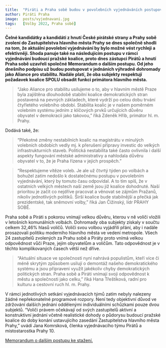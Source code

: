 ```yaml
---
title:  "Piráti a Praha sobě budou v povolebních vyjednáváních postupovat dohromady jako Aliance pro stabilitu"
author: Piráti Praha
image:  posts/vyjednavani.jpg
tags:   [Volby 2022, Praha sobě]
---
```


**Čelné kandidátky a kandidáti z hnutí České pirátské strany a Prahy sobě zvolení do Zastupitelstva hlavního města Prahy se dnes společně shodli na tom, že aktuální povolební vyjednávání by bylo možné vést rychleji a efektivněji. Shoda panuje také na následujícím postupu v rámci vyjednávání budoucí pražské koalice, proto dnes zástupci Pirátů a hnutí Praha sobě uzavřeli společné Memorandum o dalším postupu. Od jeho dnešního podpisu už budou postupovat v jednáních výhradně dohromady jako Aliance pro stabilitu. Nadále platí, že oba subjekty respektují požadavek koalice SPOLU obsadit funkci primátora hlavního města.**

>“Jako Aliance pro stabilitu usilujeme o to, aby v hlavním městě Praze byla zajištěna dlouhodobě stabilní koalice demokratických stran postavená na pevných základech, které vydrží po celou dobu trvání čtyřletého volebního období. Stabilita koalic je v našem poměrném volebním systému jedním z klíčových prvků určujících důvěru obyvatel v demokracii jako takovou,” říká Zdeněk Hřib, primátor hl. m. Prahy. 

Dodává také, že: 

>“Překotné změny nestabilních koalic na magistrátu v minulých volebních obdobích vedly mj. k přerušení přípravy investic do velkých infrastrukturních staveb. Politická nestabilita také často ovlivnila i další aspekty fungování městské administrativy a nahlodala důvěru obyvatel v to, že je Praha řízena v jejich prospěch.”

>“Respektujeme vítěze voleb. Je ale už čtvrtý týden po volbách a bohužel zatím nedošlo k dostatečnému postupu v povolebním vyjednávání, který by tomuto času odpovídal. A to tím spíš, že v ostatních velkých městech naší země jsou již koalice dohodnuté. Naší prioritou je začít co nejdříve pracovat a věnovat se zájmům Pražanů, nikoliv jednotlivých politiků. Širší koalice bude stabilnější a přečká jak prezidentské, tak sněmovní volby,” říká Jan Čižinský, lídr PRAHY SOBĚ. 

Praha sobě a Piráti s pokorou vnímají velkou důvěru, kterou v ně voliči vložili v letošních komunálních volbách. Dohromady oba subjekty získaly v součtu celkem 32,46% hlasů voličů. Voliči svou volbou vyjádřili přání, aby i nadále prosazovali politiku moderního hlavního města ve vedení metropole. Všech 24 zastupitelů zvolených za Prahu sobě a Piráty proto vnímá velkou odpovědnost vůči Praze, jejím obyvatelům a voličům. Tato odpovědnost je v těchto komplikovaných časech větší než dříve.

>“Aktuální situace ve společnosti nyní nahrává populistům, kteří více či méně skrytým způsobem usilují o demontáž našeho demokratického systému a jsou připraveni využít jakékoliv chyby demokratických politických stran. Praha sobě a Piráti vnímají svoji odpovědnost k městu a společnosti jako celku,” říká Hana Třeštíková, radní pro kulturu a cestovní ruch hl. m. Prahy.

V rámci jednotlivých setkání vyjednávacích týmů zatím nebyly nalezeny žádné nepřekonatelné programové rozpory. Není tedy objektivní důvod ve zdržování dalších jednání oddělenými individuálními schůzkami pouze dvou subjektů. “Voliči právem očekávají od svých zastupitelů aktivní a konstruktivní jednání včetně realistické dohody o půdorysu budoucí pražské koalice do doby konání ustavujícího zasedání Zastupitelstva hlavního města Prahy,” uvádí Jana Komrsková, členka vyjednávacího týmu Pirátů a místostarostka Prahy 10.

[Memorandum o dalším postupu ke stažení.](https://drive.google.com/file/d/1UX5EEym9flS6sxaPMawqNE233Sg54brS/view?usp=sharing)
